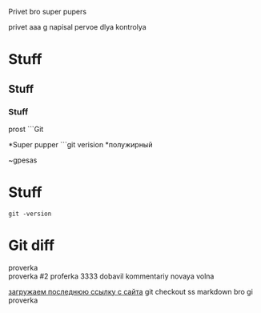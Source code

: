 Privet bro 
super pupers

privet 
aaa
g
napisal pervoe dlya kontrolya
# Stuff 
## Stuff 
### Stuff 
prost ```Git


*Super pupper  ```git verision 
*полужирный 


~gpesas

# Stuff
```git -version```

# Git diff
proverka   
proverka #2
proferka 3333
dobavil kommentariy
novaya volna

[загружаем последнюю ссылку с сайта](ссылка)
git checkout 
ss
markdown
bro
gi
proverka
